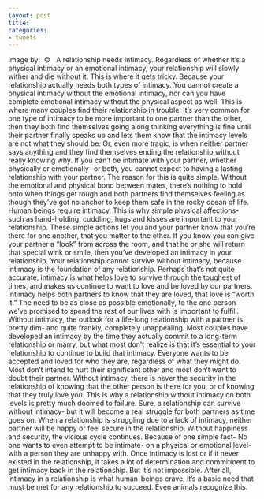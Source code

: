 ```yaml
---
layout: post
title: 
categories:
- tweets
---
```

Image by: 
©  
A relationship needs intimacy. Regardless of whether it’s a physical intimacy or an emotional intimacy, your relationship will slowly wither and die without it. This is where it gets tricky. Because your relationship actually needs both types of intimacy.
You cannot create a physical intimacy without the emotional intimacy, nor can you have complete emotional intimacy without the physical aspect as well. This is where many couples find their relationship in trouble.
It’s very common for one type of intimacy to be more important to one partner than the other, then they both find themselves going along thinking everything is fine until their partner finally speaks up and lets them know that the intimacy levels are not what they should be. Or, even more tragic, is when neither partner says anything and they find themselves ending the relationship without really knowing why.
If you can’t be intimate with your partner, whether physically or emotionally- or both, you cannot expect to having a lasting relationship with your partner. The reason for this is quite simple. Without the emotional and physical bond between mates, there’s nothing to hold onto when things get rough and both partners find themselves feeling as though they’ve got no anchor to keep them safe in the rocky ocean of life.
Human beings require intimacy. This is why simple physical affections- such as hand-holding, cuddling, hugs and kisses are important to your relationship. These simple actions let you and your partner know that you’re there for one another, that you matter to the other.
If you know you can give your partner a “look” from across the room, and that he or she will return that special wink or smile, then you’ve developed an intimacy in your relationship.
Your relationship cannot survive without intimacy, because intimacy is the foundation of any relationship. Perhaps that’s not quite accurate, intimacy is what helps love to survive through the toughest of times, and makes us continue to want to love and be loved by our partners.
Intimacy helps both partners to know that they are loved, that love is “worth it.” The need to be as close as possible emotionally, to the one person we’ve promised to spend the rest of our lives with is important to fulfill.
Without intimacy, the outlook for a life-long relationship with a partner is pretty dim- and quite frankly, completely unappealing.
Most couples have developed an intimacy by the time they actually commit to a long-term relationship or marry, but what most don’t realize is that it’s essential to your relationship to continue to build that intimacy. Everyone wants to be accepted and loved for who they are, regardless of what they might do.
Most don’t intend to hurt their significant other and most don’t want to doubt their partner. Without intimacy, there is never the security in the relationship of knowing that the other person is there for you, or of knowing that they truly love you. This is why a relationship without intimacy on both levels is pretty much doomed to failure.
Sure, a relationship can survive without intimacy- but it will become a real struggle for both partners as time goes on. When a relationship is struggling due to a lack of intimacy, neither partner will be happy or feel secure in the relationship. Without happiness and security, the vicious cycle continues.
Because of one simple fact- No one wants to even attempt to be intimate- on a physical or emotional level- with a person they are unhappy with.
Once intimacy is lost or if it never existed in the relationship, it takes a lot of determination and commitment to get intimacy back in the relationship. But it’s not impossible.
After all, intimacy in a relationship is what human-beings crave, it’s a basic need that must be met for any relationship to succeed. Even animals recognize this.
 
